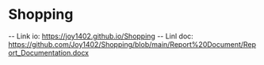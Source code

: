 # Shopping

-- Link io:  https://joy1402.github.io/Shopping
-- Linl doc: https://github.com/Joy1402/Shopping/blob/main/Report%20Document/Report_Documentation.docx
